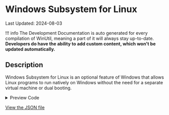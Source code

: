 ﻿# Windows Subsystem for Linux

Last Updated: 2024-08-03


!!! info
     The Development Documentation is auto generated for every compilation of WinUtil, meaning a part of it will always stay up-to-date. **Developers do have the ability to add custom content, which won't be updated automatically.**


## Description

Windows Subsystem for Linux is an optional feature of Windows that allows Linux programs to run natively on Windows without the need for a separate virtual machine or dual booting.

<!-- BEGIN CUSTOM CONTENT -->

<!-- END CUSTOM CONTENT -->

<details>
<summary>Preview Code</summary>

```json
{
    "Content":  "Windows Subsystem for Linux",
    "Description":  "Windows Subsystem for Linux is an optional feature of Windows that allows Linux programs to run natively on Windows without the need for a separate virtual machine or dual booting.",
    "link":  "https://christitustech.github.io/win/dev/features/Legacy-Windows-Panels/user",
    "category":  "Features",
    "panel":  "1",
    "Order":  "a020_",
    "feature":  [
                    "VirtualMachinePlatform",
                    "Microsoft-Windows-Subsystem-Linux"
                ],
    "InvokeScript":  [

                     ]
}
```
</details>

<!-- BEGIN SECOND CUSTOM CONTENT -->

<!-- END SECOND CUSTOM CONTENT -->

[View the JSON file](https://github.com/ChrisTitusTech/winutil/tree/main/config/feature.json)

